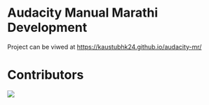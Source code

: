 # Audacity Manual Marathi Development
 Project can be viwed at https://kaustubhk24.github.io/audacity-mr/
 
 
# Contributors 
 <a href="https://github.com/kaustubhk24/audacity-mr/graphs/contributors">
  <img src="https://contrib.rocks/image?repo=kaustubhk24/audacity-mr" />
</a>

